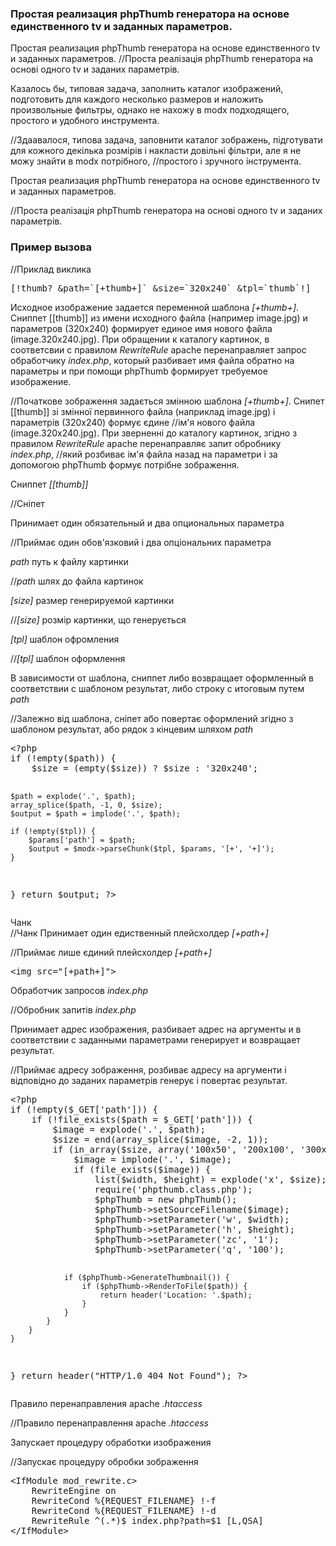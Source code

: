 
<meta http-equiv="Content-Type" content="text/html; charset=utf-8">
<h3>Простая реализация phpThumb генератора на основе единственного tv и заданных параметров. </h3>
Простая реализация phpThumb генератора на основе единственного tv и заданных параметров.
//Проста реалізація phpThumb генератора на основі одного tv и заданих параметрів.

<p>Казалось бы, типовая задача, заполнить каталог изображений, подготовить для каждого несколько размеров и наложить произвольные фильтры, однако не нахожу в <span class="text-bold">modx</span> подходящего, простого и удобного инструмента.</p>
//Здаавалося, типова задача, заповнити каталог зображень, підготувати для кожного декілька розмірів і накласти довільні фільтри, але я не можу знайти в modx потрібного, //простого і зручного інструмента.

<p>Простая реализация phpThumb генератора на основе единственного tv и заданных параметров.</p>
//Проста реалізація phpThumb генератора на основі одного tv и заданих параметрів.

<h3 class="sub-header text-bold">Пример вызова</h3>
//Приклад виклика
<pre class="brush: php;">
[!thumb? &path=`[+thumb+]` &size=`320x240` &tpl=`thumb`!]
</pre>
<p>Исходное изображение задается переменной шаблона <i>[+thumb+]</i>. Сниппет [[thumb]] из имени исходного файла (например image.jpg) и параметров (320x240) формирует единое имя нового файла (image.320x240.jpg). При обращении к каталогу картинок, в соответсвии с правилом <i>RewriteRule</i> apache перенаправляет запрос обработчику <i>index.php</i>, который разбивает имя файла обратно на параметры и при помощи phpThumb формирует требуемое изображение.</p>
//Початкове зображення задається змінною шаблона <i>[+thumb+]</i>. Снипет [[thumb]] зі змінної первинного файла (наприклад image.jpg) і параметрів (320x240) формує єдине //ім'я нового файла (image.320x240.jpg). При зверненні до каталогу картинок, згідно з правилом <i>RewriteRule</i> apache перенаправляє запит обробнику <i>index.php</i>, //який розбиває ім'я файла назад на параметри і за допомогою phpThumb формує потрібне зображення.

<p><span class="text-bold">Сниппет <i>[[thumb]]</i></span></p>
//Сніпет
<p>Принимает один обязательный и два опциональных параметра</p>
//Приймає один обов'язковий і два опціональних параметра
<p><i>path</i> путь к файлу картинки</p>
//<i>path</i> шлях до файла картинок
<p><i>[size]</i> размер генерируемой картинки</p>
//<i>[size]</i> розмір картинки, що генерується
<p><i>[tpl]</i> шаблон офромления</p>
//<i>[tpl]</i> шаблон оформлення
<p>В зависимости от шаблона, сниппет либо возвращает оформленный в соответствии с шаблоном результат, либо строку с итоговым путем <i>path</i></p>
//Залежно від шаблона, сніпет або повертає оформлений згідно з шаблоном результат, або рядок з кінцевим шляхом <i>path</i>
<pre class="brush: php;">
&lt;?php
if (!empty($path)) {
	$size = (empty($size)) ? $size : '320x240';

	$path = explode('.', $path);
	array_splice($path, -1, 0, $size);
	$output = $path = implode('.', $path);

	if (!empty($tpl)) {
		$params['path'] = $path;
		$output = $modx->parseChunk($tpl, $params, '[+', '+]');
	}
}
return $output;
?>
</pre>

<p><span class="text-bold">Чанк <i></i></span><br>
//Чанк
Принимает один едиственный плейсхолдер <i>[+path+]</i></p>
//Приймає лише єдиний плейсхолдер <i>[+path+]</i>
<pre class="brush: php;">
&lt;img src="[+path+]"&gt;
</pre>

<p><span class="text-bold">Обработчик запросов <i>index.php</i></span></p>
//Обробник запитів <i>index.php</i>
<p>Принимает адрес изображения, разбивает адрес на аргументы и в соответствии с заданными параметрами генерирует и возвращает результат.</p>
//Приймає адресу зображення, розбиває адресу на аргументи і відповідно до заданих параметрів генерує і повертає результат.
<pre class="brush: php;">
&lt;?php
if (!empty($_GET['path'])) {
	if (!file_exists($path = $_GET['path'])) {
		$image = explode('.', $path);
		$size = end(array_splice($image, -2, 1));
		if (in_array($size, array('100x50', '200x100', '300x150'))) {
			$image = implode('.', $image);
			if (file_exists($image)) {
				list($width, $height) = explode('x', $size);
				require('phpthumb.class.php');
				$phpThumb = new phpThumb();
				$phpThumb->setSourceFilename($image);
				$phpThumb->setParameter('w', $width);
				$phpThumb->setParameter('h', $height);
				$phpThumb->setParameter('zc', '1');
				$phpThumb->setParameter('q', '100');

				if ($phpThumb->GenerateThumbnail()) {
					if ($phpThumb->RenderToFile($path)) {
						return header('Location: '.$path);
					}
				}
			}
		}
	}
}
return header("HTTP/1.0 404 Not Found");
?>
</pre>

<p><span class="text-bold">Правило перенаправления apache <i>.htaccess</i></span></p>
//Правило перенаправлення apache <i>.htaccess</i>
<p>Запускает процедуру обработки изображения</p>
//Запускає процедуру обробки зображення
<pre class="brush: php;">
&lt;IfModule mod_rewrite.c&gt;
	RewriteEngine on
	RewriteCond %{REQUEST_FILENAME} !-f
	RewriteCond %{REQUEST_FILENAME} !-d
	RewriteRule ^(.*)$ index.php?path=$1 [L,QSA]
&lt;/IfModule&gt;
</pre>
